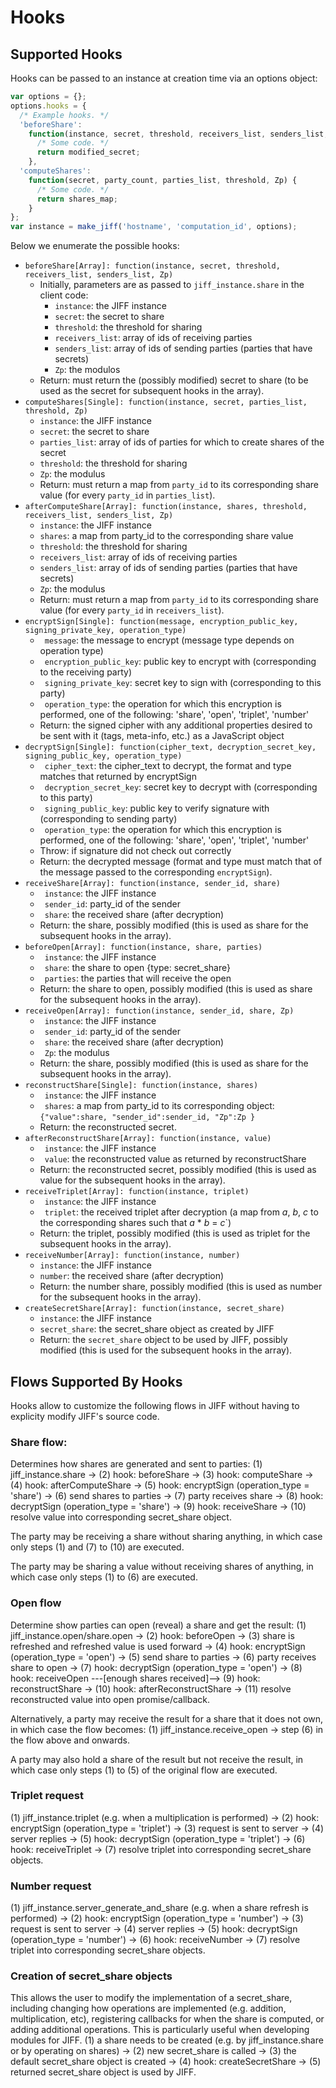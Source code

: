 # Hooks

## Supported Hooks

Hooks can be passed to an instance at creation time via an options object:
```javascript
var options = {};
options.hooks = {
  /* Example hooks. */
  'beforeShare':
    function(instance, secret, threshold, receivers_list, senders_list, Zp) {
      /* Some code. */
      return modified_secret;
    },
  'computeShares':
    function(secret, party_count, parties_list, threshold, Zp) {
      /* Some code. */
      return shares_map;
    }
};
var instance = make_jiff('hostname', 'computation_id', options);
```

Below we enumerate the possible hooks:

* `beforeShare[Array]: function(instance, secret, threshold, receivers_list, senders_list, Zp)`
  * Initially, parameters are as passed to `jiff_instance.share` in the client code:
    * `instance`: the JIFF instance
    * `secret`: the secret to share
    * `threshold`: the threshold for sharing
    * `receivers_list`: array of ids of receiving parties
    * `senders_list`: array of ids of sending parties (parties that have secrets)
    * `Zp`: the modulos
  * Return: must return the (possibly modified) secret to share (to be used as the secret for subsequent hooks in the array).
* `computeShares[Single]: function(instance, secret, parties_list, threshold, Zp)`
    * `instance`: the JIFF instance
    * `secret`: the secret to share
    * `parties_list`: array of ids of parties for which to create shares of the secret
    * `threshold`: the threshold for sharing
    * `Zp`: the modulus
  * Return: must return a map from `party_id` to its corresponding share value (for every `party_id` in `parties_list`).
* `afterComputeShare[Array]: function(instance, shares, threshold, receivers_list, senders_list, Zp)`
    * `instance`: the JIFF instance
    * `shares`: a map from party_id to the corresponding share value
    * `threshold`: the threshold for sharing
    * `receivers_list`: array of ids of receiving parties
    * `senders_list`: array of ids of sending parties (parties that have secrets)
    * `Zp`: the modulus
  * Return: must return a map from `party_id` to its corresponding share value (for every `party_id` in `receivers_list`).
* `encryptSign[Single]: function(message, encryption_public_key, signing_private_key, operation_type)`
    * ` message`: the message to encrypt (message type depends on operation type)
    * ` encryption_public_key`: public key to encrypt with (corresponding to the receiving party)
    * ` signing_private_key`: secret key to sign with (corresponding to this party)
    * ` operation_type`: the operation for which this encryption is performed, one of the following: 'share', 'open', 'triplet', 'number'
  * Return: the signed cipher with any additional properties desired to be sent with it (tags, meta-info, etc.) as a JavaScript object
* `decryptSign[Single]: function(cipher_text, decryption_secret_key, signing_public_key, operation_type)`
    * ` cipher_text`: the cipher_text to decrypt, the format and type matches that returned by encryptSign
    * ` decryption_secret_key`: secret key to decrypt with (corresponding to this party)
    * ` signing_public_key`: public key to verify signature with (corresponding to sending party)
    * ` operation_type`: the operation for which this encryption is performed, one of the following: 'share', 'open', 'triplet', 'number'
  * Throw: if signature did not check out correctly
  * Return: the decrypted message (format and type must match that of the message passed to the corresponding `encryptSign`).
* `receiveShare[Array]: function(instance, sender_id, share)`
    * ` instance`: the JIFF instance
    * ` sender_id`: party_id of the sender
    * ` share`: the received share (after decryption)
  * Return: the share, possibly modified (this is used as share for the subsequent hooks in the array).
* `beforeOpen[Array]: function(instance, share, parties)`
    * ` instance`: the JIFF instance
    * ` share`: the share to open {type: secret_share}
    * ` parties`: the parties that will receive the open
  * Return: the share to open, possibly modified (this is used as share for the subsequent hooks in the array).
* `receiveOpen[Array]: function(instance, sender_id, share, Zp)`
    * ` instance`: the JIFF instance
    * ` sender_id`: party_id of the sender
    * ` share`: the received share (after decryption)
    * ` Zp`: the modulus
  * Return: the share, possibly modified (this is used as share for the subsequent hooks in the array).
* `reconstructShare[Single]: function(instance, shares)`
    * ` instance`: the JIFF instance
    * ` shares`: a map from party_id to its corresponding object: `{"value":share, "sender_id":sender_id, "Zp":Zp }`
  * Return: the reconstructed secret.
* `afterReconstructShare[Array]: function(instance, value)`
    * ` instance`: the JIFF instance
    * ` value`: the reconstructed value as returned by reconstructShare
  * Return: the reconstructed secret, possibly modified (this is used as value for the subsequent hooks in the array).
* `receiveTriplet[Array]: function(instance, triplet)`
    * ` instance`: the JIFF instance
    * ` triplet`: the received triplet after decryption (a map from *a*, *b*, *c* to the corresponding shares such that *a* * *b* = *c*`)
  * Return: the triplet, possibly modified (this is used as triplet for the subsequent hooks in the array).
* `receiveNumber[Array]: function(instance, number)`
    * `instance`: the JIFF instance
    * `number`: the received share (after decryption)
  * Return: the number share, possibly modified (this is used as number for the subsequent hooks in the array).
* `createSecretShare[Array]: function(instance, secret_share)`
    * `instance`: the JIFF instance
    * `secret_share`: the secret_share object as created by JIFF
  * Return: the `secret_share` object to be used by JIFF, possibly modified (this is used for the subsequent hooks in the array).

## Flows Supported By Hooks

Hooks allow to customize the following flows in JIFF without having to explicity modify JIFF's source code.

### Share flow:
Determines how shares are generated and sent to parties:
(1) jiff_instance.share -> (2) hook: beforeShare -> (3) hook: computeShare -> (4) hook: afterComputeShare -> (5) hook: encryptSign (operation_type = 'share') -> (6) send shares to parties -> (7) party receives share -> (8) hook: decryptSign (operation_type = 'share') -> (9) hook: receiveShare -> (10) resolve value into corresponding secret_share object.

The party may be receiving a share without sharing anything, in which case only steps (1) and (7) to (10) are executed.

The party may be sharing a value without receiving shares of anything, in which case only steps (1) to (6) are executed.

### Open flow
Determine show parties can open (reveal) a share and get the result:
(1) jiff_instance.open/share.open -> (2) hook: beforeOpen -> (3) share is refreshed and refreshed value is used forward -> (4) hook: encryptSign (operation_type = 'open') -> (5) send share to parties -> (6) party receives share to open -> (7) hook: decryptSign (operation_type = 'open') -> (8) hook: receiveOpen ---[enough shares received]--> (9) hook: reconstructShare -> (10) hook: afterReconstructShare -> (11) resolve reconstructed value into open promise/callback.

Alternatively, a party may receive the result for a share that it does not own, in which case the flow becomes:
(1) jiff_instance.receive_open -> step (6) in the flow above and onwards.

A party may also hold a share of the result but not receive the result, in which case only steps (1) to (5) of the original flow are executed.

### Triplet request
(1) jiff_instance.triplet (e.g. when a multiplication is performed) -> (2) hook: encryptSign (operation_type = 'triplet') -> (3) request is sent to server -> (4) server replies -> (5) hook: decryptSign (operation_type = 'triplet') -> (6) hook: receiveTriplet -> (7) resolve triplet into corresponding secret_share objects.

### Number request
(1) jiff_instance.server_generate_and_share (e.g. when a share refresh is performed) -> (2) hook: encryptSign (operation_type = 'number') -> (3) request is sent to server -> (4) server replies -> (5) hook: decryptSign (operation_type = 'number') -> (6) hook: receiveNumber -> (7) resolve triplet into corresponding secret_share objects.


### Creation of secret_share objects
This allows the user to modify the implementation of a secret_share, including changing how operations are implemented (e.g. addition, multiplication, etc), registering callbacks for when the share is computed, or adding additional operations. This is particularly useful when developing modules for JIFF.
(1) a share needs to be created (e.g. by jiff_instance.share or by operating on shares) -> (2) new secret_share is called -> (3) the default secret_share object is created -> (4) hook: createSecretShare -> (5) returned secret_share object is used by JIFF.
